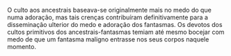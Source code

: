﻿O culto aos ancestrais baseava-se originalmente mais no medo do que numa adoração, mas tais crenças contribuíram definitivamente para a disseminação ulterior do medo e adoração dos fantasmas. Os devotos dos cultos primitivos dos ancestrais-fantasmas temiam até mesmo bocejar com medo de que um fantasma maligno entrasse nos seus corpos naquele momento.